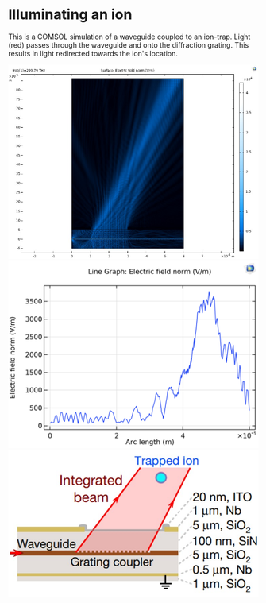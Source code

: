 # Illuminating an ion

This is a COMSOL simulation of a waveguide coupled to an ion-trap. Light (red) passes through the waveguide and onto the diffraction grating. This results in light redirected towards the ion's location.

![Simulation](./assets/iluminacion.jpeg "Simulation result")
![Field](./assets/70um.png "Field at ion height")
![Diagram](./assets/diagramaion.jpg "Diagram")
